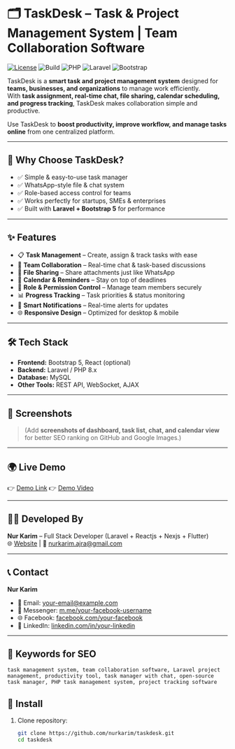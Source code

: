 # 🗂️ TaskDesk – Task & Project Management System | Team Collaboration Software

[![License](https://img.shields.io/badge/license-MIT-green.svg)](LICENSE)
![Build](https://img.shields.io/badge/build-passing-brightgreen)
![PHP](https://img.shields.io/badge/PHP-8.x-blue)
![Laravel](https://img.shields.io/badge/Laravel-10-orange)
![Bootstrap](https://img.shields.io/badge/Bootstrap-5-purple)

TaskDesk is a **smart task and project management system** designed for **teams, businesses, and organizations** to manage work efficiently.  
With **task assignment, real-time chat, file sharing, calendar scheduling, and progress tracking**, TaskDesk makes collaboration simple and productive.  

Use TaskDesk to **boost productivity, improve workflow, and manage tasks online** from one centralized platform.

---

## 🚀 Why Choose TaskDesk?

- ✅ Simple & easy-to-use task manager  
- ✅ WhatsApp-style file & chat system  
- ✅ Role-based access control for teams  
- ✅ Works perfectly for startups, SMEs & enterprises  
- ✅ Built with **Laravel + Bootstrap 5** for performance  

---

## ✨ Features

- 📋 **Task Management** – Create, assign & track tasks with ease  
- 💬 **Team Collaboration** – Real-time chat & task-based discussions  
- 📂 **File Sharing** – Share attachments just like WhatsApp  
- 📅 **Calendar & Reminders** – Stay on top of deadlines  
- 👥 **Role & Permission Control** – Manage team members securely  
- 📊 **Progress Tracking** – Task priorities & status monitoring  
- 🔔 **Smart Notifications** – Real-time alerts for updates  
- 🌐 **Responsive Design** – Optimized for desktop & mobile  

---

## 🛠️ Tech Stack

- **Frontend:** Bootstrap 5, React (optional)  
- **Backend:** Laravel / PHP 8.x  
- **Database:** MySQL  
- **Other Tools:** REST API, WebSocket, AJAX  

---

## 📸 Screenshots

> (Add **screenshots of dashboard, task list, chat, and calendar view** for better SEO ranking on GitHub and Google Images.)

---

## 🌍 Live Demo

👉 [Demo Link](https://your-demo-link.com) 
👉 [Demo Video](https://www.youtube.com/your-demo-video)  

---

## 👨‍💻 Developed By

**Nur Karim** – Full Stack Developer (Laravel + Reactjs + Nexjs + Flutter)  
🌐 [Website](http://nurkarim.xyz/) | 📧 nurkarim.ajra@gmail.com  

---

## 📞 Contact

**Nur Karim**  
- 📧 Email: [your-email@example.com](mailto:your-email@example.com)  
- 💬 Messenger: [m.me/your-facebook-username](https://m.me/your-facebook-username)  
- 🌐 Facebook: [facebook.com/your-facebook](https://facebook.com/your-facebook)  
- 🔗 LinkedIn: [linkedin.com/in/your-linkedin](https://linkedin.com/in/your-linkedin)  

---

## 🔑 Keywords for SEO

`task management system, team collaboration software, Laravel project management, productivity tool, task manager with chat, open-source task manager, PHP task management system, project tracking software`


## 🚀 Install

1. Clone repository:
   ```bash
   git clone https://github.com/nurkarim/taskdesk.git
   cd taskdesk
